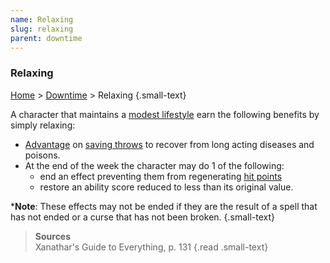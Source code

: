```yaml
---
name: Relaxing
slug: relaxing
parent: downtime
---
```

### Relaxing
[Home](dm-operations-center) > [Downtime](downtime-menu) > Relaxing {.small-text}

A character that maintains a [modest lifestyle](lifestyle-expenses) earn the following benefits by simply relaxing:
- [Advantage](advantage-and-disadvantage) on [saving throws](saving-throws) to recover from long acting diseases and poisons.
- At the end of the week the character may do 1 of the following:
    - end an effect preventing them from regenerating [hit points](hit-points)
    - restore an ability score reduced to less than its original value.

***Note**: These effects may not be ended if they are the result of a spell that has not ended or a curse that has not been broken. {.small-text}

> **Sources** <br/>
> Xanathar's Guide to Everything, p. 131
{.read .small-text}